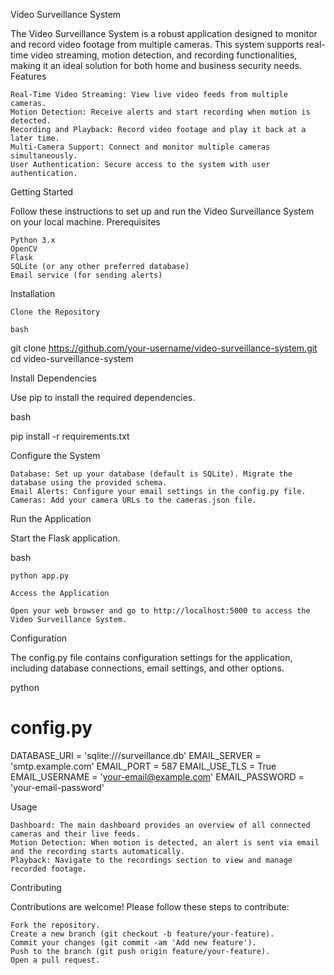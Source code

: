 Video Surveillance System

The Video Surveillance System is a robust application designed to monitor and record video footage from multiple cameras. This system supports real-time video streaming, motion detection, and recording functionalities, making it an ideal solution for both home and business security needs.
Features

    Real-Time Video Streaming: View live video feeds from multiple cameras.
    Motion Detection: Receive alerts and start recording when motion is detected.
    Recording and Playback: Record video footage and play it back at a later time.
    Multi-Camera Support: Connect and monitor multiple cameras simultaneously.
    User Authentication: Secure access to the system with user authentication.

Getting Started

Follow these instructions to set up and run the Video Surveillance System on your local machine.
Prerequisites

    Python 3.x
    OpenCV
    Flask
    SQLite (or any other preferred database)
    Email service (for sending alerts)

Installation

    Clone the Repository

    bash

git clone https://github.com/your-username/video-surveillance-system.git
cd video-surveillance-system

Install Dependencies

Use pip to install the required dependencies.

bash

pip install -r requirements.txt

Configure the System

    Database: Set up your database (default is SQLite). Migrate the database using the provided schema.
    Email Alerts: Configure your email settings in the config.py file.
    Cameras: Add your camera URLs to the cameras.json file.

Run the Application

Start the Flask application.

bash

    python app.py

    Access the Application

    Open your web browser and go to http://localhost:5000 to access the Video Surveillance System.

Configuration

The config.py file contains configuration settings for the application, including database connections, email settings, and other options.

python

# config.py
DATABASE_URI = 'sqlite:///surveillance.db'
EMAIL_SERVER = 'smtp.example.com'
EMAIL_PORT = 587
EMAIL_USE_TLS = True
EMAIL_USERNAME = 'your-email@example.com'
EMAIL_PASSWORD = 'your-email-password'

Usage

    Dashboard: The main dashboard provides an overview of all connected cameras and their live feeds.
    Motion Detection: When motion is detected, an alert is sent via email and the recording starts automatically.
    Playback: Navigate to the recordings section to view and manage recorded footage.

Contributing

Contributions are welcome! Please follow these steps to contribute:

    Fork the repository.
    Create a new branch (git checkout -b feature/your-feature).
    Commit your changes (git commit -am 'Add new feature').
    Push to the branch (git push origin feature/your-feature).
    Open a pull request.